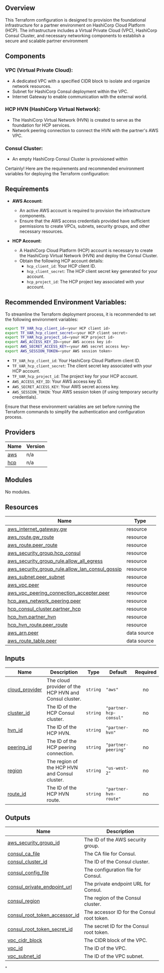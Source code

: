 <!-- BEGIN_TF_DOCS -->
## Overview
This Terraform configuration is designed to provision the foundational infrastructure for a partner environment on HashiCorp Cloud Platform (HCP). The infrastructure includes a Virtual Private Cloud (VPC), HashiCorp Consul Cluster, and necessary networking components to establish a secure and scalable partner environment

## Components

### VPC (Virtual Private Cloud):
- A dedicated VPC with a specified CIDR block to isolate and organize network resources.
- Subnet for HashiCorp Consul deployment within the VPC.
- Internet Gateway to enable communication with the external world.

### HCP HVN (HashiCorp Virtual Network):
- The HashiCorp Virtual Network (HVN) is created to serve as the foundation for HCP services.
- Network peering connection to connect the HVN with the partner's AWS VPC.

### Consul Cluster:
- An empty HashiCorp Consul Cluster is provisioned within

Certainly! Here are the requirements and recommended environment variables for deploying the Terraform configuration:

## Requirements

- **AWS Account:**
  - An active AWS account is required to provision the infrastructure components.
  - Ensure that the AWS access credentials provided have sufficient permissions to create VPCs, subnets, security groups, and other necessary resources.

- **HCP Account:**
  - A HashiCorp Cloud Platform (HCP) account is necessary to create the HashiCorp Virtual Network (HVN) and deploy the Consul Cluster.
  - Obtain the following HCP account details:
    - `hcp_client_id`: Your HCP client ID.
    - `hcp_client_secret`: The HCP client secret key generated for your account.
    - `hcp_project_id`: The HCP project key associated with your account.

## Recommended Environment Variables:

To streamline the Terraform deployment process, it is recommended to set the following environment variables:

```bash
export TF_VAR_hcp_client_id=<your HCP client id>
export TF_VAR_hcp_client_secret=<your HCP client secret>
export TF_VAR_hcp_project_id=<your HCP project id>
export AWS_ACCESS_KEY_ID=<your AWS access key id>
export AWS_SECRET_ACCESS_KEY=<your AWS secret access key>
export AWS_SESSION_TOKEN=<your AWS session token>
```

- `TF_VAR_hcp_client_id`: Your HashiCorp Cloud Platform client ID.
- `TF_VAR_hcp_client_secret`: The client secret key associated with your HCP account.
- `TF_VAR_hcp_project_id`: The project key for your HCP account.
- `AWS_ACCESS_KEY_ID`: Your AWS access key ID.
- `AWS_SECRET_ACCESS_KEY`: Your AWS secret access key.
- `AWS_SESSION_TOKEN`: Your AWS session token (if using temporary security credentials).

Ensure that these environment variables are set before running the Terraform commands to simplify the authentication and configuration process.

## Providers

| Name | Version |
|------|---------|
| [aws](https://registry.terraform.io/providers/hashicorp/aws/latest/docs) | n/a |
| [hcp](https://registry.terraform.io/providers/hashicorp/hcp/latest/docs) | n/a |

## Modules

No modules.

## Resources

| Name | Type |
|------|------|
| [aws_internet_gateway.gw](https://registry.terraform.io/providers/hashicorp/aws/latest/docs/resources/internet_gateway) | resource |
| [aws_route.gw_route](https://registry.terraform.io/providers/hashicorp/aws/latest/docs/resources/route) | resource |
| [aws_route.peer_route](https://registry.terraform.io/providers/hashicorp/aws/latest/docs/resources/route) | resource |
| [aws_security_group.hcp_consul](https://registry.terraform.io/providers/hashicorp/aws/latest/docs/resources/security_group) | resource |
| [aws_security_group_rule.allow_all_egress](https://registry.terraform.io/providers/hashicorp/aws/latest/docs/resources/security_group_rule) | resource |
| [aws_security_group_rule.allow_lan_consul_gossip](https://registry.terraform.io/providers/hashicorp/aws/latest/docs/resources/security_group_rule) | resource |
| [aws_subnet.peer_subnet](https://registry.terraform.io/providers/hashicorp/aws/latest/docs/resources/subnet) | resource |
| [aws_vpc.peer](https://registry.terraform.io/providers/hashicorp/aws/latest/docs/resources/vpc) | resource |
| [aws_vpc_peering_connection_accepter.peer](https://registry.terraform.io/providers/hashicorp/aws/latest/docs/resources/vpc_peering_connection_accepter) | resource |
| [hcp_aws_network_peering.peer](https://registry.terraform.io/providers/hashicorp/hcp/latest/docs/resources/aws_network_peering) | resource |
| [hcp_consul_cluster.partner_hcp](https://registry.terraform.io/providers/hashicorp/hcp/latest/docs/resources/consul_cluster) | resource |
| [hcp_hvn.partner_hvn](https://registry.terraform.io/providers/hashicorp/hcp/latest/docs/resources/hvn) | resource |
| [hcp_hvn_route.peer_route](https://registry.terraform.io/providers/hashicorp/hcp/latest/docs/resources/hvn_route) | resource |
| [aws_arn.peer](https://registry.terraform.io/providers/hashicorp/aws/latest/docs/data-sources/arn) | data source |
| [aws_route_table.peer](https://registry.terraform.io/providers/hashicorp/aws/latest/docs/data-sources/route_table) | data source |

## Inputs

| Name | Description | Type | Default | Required |
|------|-------------|------|---------|:--------:|
| <a name="input_cloud_provider"></a> [cloud\_provider](#input\_cloud\_provider) | The cloud provider of the HCP HVN and Consul cluster. | `string` | `"aws"` | no |
| <a name="input_cluster_id"></a> [cluster\_id](#input\_cluster\_id) | The ID of the HCP Consul cluster. | `string` | `"partner-hcp-consul"` | no |
| <a name="input_hvn_id"></a> [hvn\_id](#input\_hvn\_id) | The ID of the HCP HVN. | `string` | `"partner-hvn"` | no |
| <a name="input_peering_id"></a> [peering\_id](#input\_peering\_id) | The ID of the HCP peering connection. | `string` | `"partner-peering"` | no |
| <a name="input_region"></a> [region](#input\_region) | The region of the HCP HVN and Consul cluster. | `string` | `"us-west-2"` | no |
| <a name="input_route_id"></a> [route\_id](#input\_route\_id) | The ID of the HCP HVN route. | `string` | `"partner-hvn-route"` | no |

## Outputs

| Name | Description |
|------|-------------|
| <a name="output_aws_security_group_id"></a> [aws\_security\_group\_id](#output\_aws\_security\_group\_id) | The ID of the AWS security group. |
| <a name="output_consul_ca_file"></a> [consul\_ca\_file](#output\_consul\_ca\_file) | The CA file for Consul. |
| <a name="output_consul_cluster_id"></a> [consul\_cluster\_id](#output\_consul\_cluster\_id) | The ID of the Consul cluster. |
| <a name="output_consul_config_file"></a> [consul\_config\_file](#output\_consul\_config\_file) | The configuration file for Consul. |
| <a name="output_consul_private_endpoint_url"></a> [consul\_private\_endpoint\_url](#output\_consul\_private\_endpoint\_url) | The private endpoint URL for Consul. |
| <a name="output_consul_region"></a> [consul\_region](#output\_consul\_region) | The region of the Consul cluster. |
| <a name="output_consul_root_token_accessor_id"></a> [consul\_root\_token\_accessor\_id](#output\_consul\_root\_token\_accessor\_id) | The accessor ID for the Consul root token. |
| <a name="output_consul_root_token_secret_id"></a> [consul\_root\_token\_secret\_id](#output\_consul\_root\_token\_secret\_id) | The secret ID for the Consul root token. |
| <a name="output_vpc_cidr_block"></a> [vpc\_cidr\_block](#output\_vpc\_cidr\_block) | The CIDR block of the VPC. |
| <a name="output_vpc_id"></a> [vpc\_id](#output\_vpc\_id) | The ID of the VPC. |
| <a name="output_vpc_subnet_id"></a> [vpc\_subnet\_id](#output\_vpc\_subnet\_id) | The ID of the VPC subnet. |
<!-- END_TF_DOCS -->"
